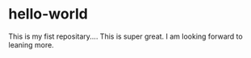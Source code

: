 # hello-world
This is my fist repositary.... This is super great.
I am looking forward to leaning more. 
